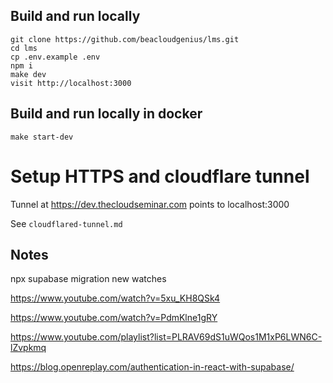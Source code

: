 ## Build and run locally

```
git clone https://github.com/beacloudgenius/lms.git
cd lms
cp .env.example .env
npm i
make dev
visit http://localhost:3000
```

## Build and run locally in docker

```
make start-dev
```

# Setup HTTPS and cloudflare tunnel

Tunnel at https://dev.thecloudseminar.com points to localhost:3000

See `cloudflared-tunnel.md`

## Notes

npx supabase migration new watches

https://www.youtube.com/watch?v=5xu_KH8QSk4

https://www.youtube.com/watch?v=PdmKlne1gRY

https://www.youtube.com/playlist?list=PLRAV69dS1uWQos1M1xP6LWN6C-lZvpkmq

https://blog.openreplay.com/authentication-in-react-with-supabase/
